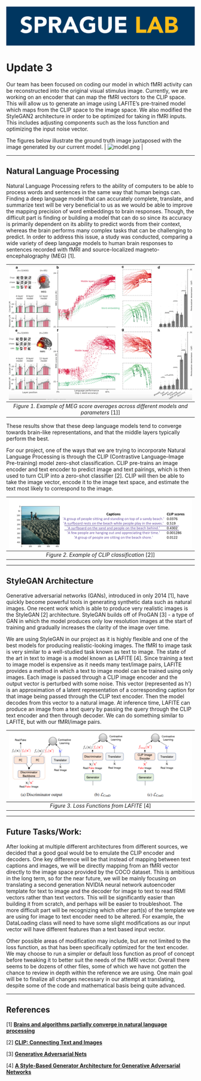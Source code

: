![dataset_compare.png](sprague_lab.png)
# Update 3
Our team has been focused on coding our model in which fMRI activity can be reconstructed into the original visual stimulus image.  Currently, we are working on an encoder that can map the fMRI vectors to the CLIP space. This will allow us to generate an image using LAFITE’s pre-trained model which maps from the CLIP space to the image space. We also modified the StyleGAN2 architecture in order to be optimized for taking in fMRI inputs. This includes adjusting components such as the loss function and optimizing the input noise vector. 


The figures below illustrate the ground truth image juxtaposed with the image generated by our current model. 
| ![model.png](model.png) | 

******

## Natural Language Processing

Natural Language Processing refers to the ability of computers to be able to process words and sentences in the same way that human beings can. Finding a deep language model that can accurately complete, translate, and summarize text will be very beneficial to us as we would be able to improve the mapping precision of word embeddings to brain responses. Though, the difficult part is finding or building a model that can do so since its accuracy is primarily dependent on its ability to predict words from their context, whereas the brain performs many complex tasks that can be challenging to predict. In order to address this issue, a study was conducted, comparing a wide variety of deep language models to human brain responses to sentences recorded with fMRI and source-localized magneto-encephalography (MEG) [1]. 

| ![fig_1.png](fig_1.png) | 
|:--:| 
| *Figure 1. Example of MEG score averages across different models and parameters* [1]]|

These results show that these deep language models tend to converge towards brain-like representations, and that the middle layers typically perform the best.

For our project, one of the ways that we are trying to incorporate Natural Language Processing is through the CLIP (Contrastive Language–Image Pre-training) model zero-shot classification. CLIP pre-trains an image encoder and text encoder to predict image and text pairings, which is then used to turn CLIP into a zero-shot classifier [2]. CLIP will then be able to take the image vector, encode it to the image text space, and estimate the text most likely to correspond to the image.

| ![fig_2.png](fig_2.png) | 
|:--:| 
| *Figure 2.  Example of CLIP classification* [2]]|


******

## StyleGAN Architecture

Generative adversarial networks (GANs), introduced in only 2014 [1], have quickly become powerful tools in generating synthetic data such as natural images. One recent work which is able to produce very realistic images is the StyleGAN [2] architecture. StyleGAN builds off of ProGAN [3] - a type of GAN in which the model produces only low resolution images at the start of training and gradually increases the clarity of the image over time.

We are using StyleGAN in our project as it is highly flexible and one of the best models for producing realistic-looking images. The fMRI to image task is very similar to a well-studied task known as text to image. The state of the art in text to image is a model known as LAFITE [4]. Since training a text to image model is expensive as it needs many text/image pairs, LAFITE provides a method in which a text to image model can be trained using only images. Each image is passed through a CLIP image encoder and the output vector is perturbed with some noise. This vector (represented as h’) is an approximation of a latent representation of a corresponding caption for that image being passed through the CLIP text encoder. Then the model decodes from this vector to a natural image. At inference time, LAFITE can produce an image from a text query by passing the query through the CLIP text encoder and then through decoder. We can do something similar to LAFITE, but with our fMRI/image pairs.

| ![fig_3.png](fig_3.png) | 
|:--:| 
| *Figure 3.  Loss Functions from LAFITE* [4]|


******

## Future Tasks/Work:

After looking at multiple different architectures from different sources, we decided that a good goal would be to emulate the CLIP encoder and decoders. One key difference will be that instead of mapping between text captions and images, we will be directly mapping from an fMRI vector directly to the image space provided by the COCO dataset. 
This is ambitious in the long term, so for the near future, we will be mainly focusing on translating a second generation NVIDIA neural network autoencoder template for text to image and the decoder for image to text to read fRMI vectors rather than text vectors. This will be significantly easier than building it from scratch, and perhaps will be easier to troubleshoot. The more difficult part will be recognizing which other part(s) of the template we are using for image to text encoder need to be altered. For example, the DataLoading class will need to have some slight modifications as our input vector will have different features than a text based input vector. 

Other possible areas of modification may include, but are not limited to the loss function, as that has been specifically optimized for the text encoder. We may choose to run a simpler or default loss function as proof of concept before tweaking it to better suit the needs of the fMRI vector. Overall there seems to be dozens of other files, some of which we have not gotten the chance to review in depth within the reference we are using. One main goal will be to finalize all changes necessary in our attempt at translating, despite some of the code and mathematical basis being quite advanced.


******

## References
[1]  **[Brains and algorithms partially converge in natural language processing](https://www.nature.com/articles/s42003-022-03036-1 )**

[2]  **[CLIP: Connecting Text and Images](https://openai.com/blog/clip/ )**

[3] **[Generative Adversarial Nets](https://arxiv.org/pdf/1406.2661)**

[4] **[A Style-Based Generator Architecture for Generative Adversarial Networks]( https://arxiv.org/abs/1812.04948 )**
